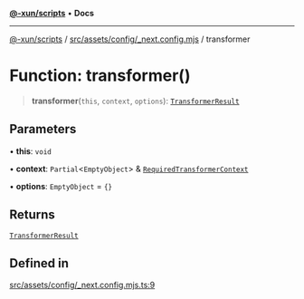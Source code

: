 [**@-xun/scripts**](../../../../../README.md) • **Docs**

***

[@-xun/scripts](../../../../../README.md) / [src/assets/config/\_next.config.mjs](../README.md) / transformer

# Function: transformer()

> **transformer**(`this`, `context`, `options`): [`TransformerResult`](../../../type-aliases/TransformerResult.md)

## Parameters

• **this**: `void`

• **context**: `Partial`\<`EmptyObject`\> & [`RequiredTransformerContext`](../../../type-aliases/RequiredTransformerContext.md)

• **options**: `EmptyObject` = `{}`

## Returns

[`TransformerResult`](../../../type-aliases/TransformerResult.md)

## Defined in

[src/assets/config/\_next.config.mjs.ts:9](https://github.com/Xunnamius/xscripts/blob/f84693679e326b03b40dc7577e79e1f4160b286e/src/assets/config/_next.config.mjs.ts#L9)
